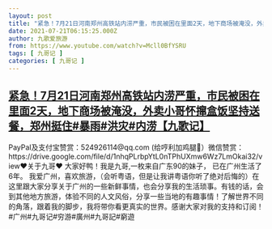 ```yaml
---
layout: post
title: "紧急！7月21日河南郑州高铁站内涝严重，市民被困在里面2天，地下商场被淹没，外卖小哥怀撺盒饭坚持送餐，郑州挺住#暴雨#洪灾#内涝【九歌记】"
date: 2021-07-21T06:15:25.000Z
author: 九歌爱旅游
from: https://www.youtube.com/watch?v=Mcll0BfYSRU
tags: [ 九哥记 ]
categories: [ 九哥记 ]
---
```

<!--1626848125000-->
[紧急！7月21日河南郑州高铁站内涝严重，市民被困在里面2天，地下商场被淹没，外卖小哥怀撺盒饭坚持送餐，郑州挺住#暴雨#洪灾#内涝【九歌记】](https://www.youtube.com/watch?v=Mcll0BfYSRU)
------

<div>
PayPaI及支付宝赞赏：524926114@qq.com (给哼利加鸡腿🍗）微信赞赏：https://drive.google.com/file/d/1nhqPLrbpYtL0nTPhUXmw6Wz7LmOkai32/view♥关于九哥♥ 大家好鸭！我是九哥,一枚来自广东90的妹子， 已在广州生活了6年。 我爱广州，喜欢旅游，（会听粤语，但是让我讲粤语你听了绝对后悔的）在这里跟大家分享关于广州的一些新鲜事情，也会分享我的生活琐事。有钱的话，会到其他地方旅游，体验不同的人文风俗，分享一些当地的有趣事情！了解世界不同的角落，跟着我的脚步，我将带你看更真实的世界。感谢大家对我的支持和订阅！#广州#九哥记#穷游#廣州#九哥記#窮遊
</div>
